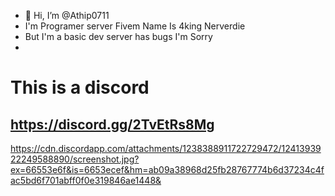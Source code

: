 - 👋 Hi, I’m @Athip0711
- I'm Programer server Fivem Name Is 4king Nerverdie
- But I'm a basic dev server has bugs I'm Sorry
- 
# This is a discord
## https://discord.gg/2TvEtRs8Mg

https://cdn.discordapp.com/attachments/1238388911722729472/1241393922249588890/screenshot.jpg?ex=66553e6f&is=6653ecef&hm=ab09a38968d25fb28767774b6d37234c4fac5bd6f701abff0f0e319846ae1448&
